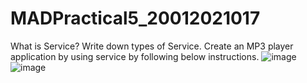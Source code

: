 # MADPractical5_20012021017
What is Service? Write down types of Service. Create an MP3 player application by using service by following below instructions.
![image](https://user-images.githubusercontent.com/74175413/192803168-aef5a4fc-5977-46af-8d51-c13b01039ef5.png)
![image](https://user-images.githubusercontent.com/74175413/192803183-5d17d0e9-88a2-4a00-9add-6c57ed83fd6f.png)
